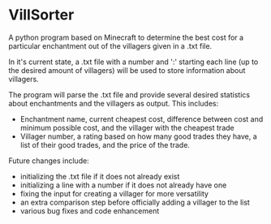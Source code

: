 # VillSorter
A python program based on Minecraft to determine the best cost for a particular enchantment out of the villagers given in a .txt file.

In it's current state, a .txt file with a number and ':' starting each line (up to the desired amount of villagers) will be used to store information about villagers.

The program will parse the .txt file and provide several desired statistics about enchantments and the villagers as output. This includes:
 - Enchantment name, current cheapest cost, difference between cost and minimum possible cost, and the villager with the cheapest trade
 - Villager number, a rating based on how many good trades they have, a list of their good trades, and the price of the trade.
 
Future changes include:
 - initializing the .txt file if it does not already exist
 - initializing a line with a number if it does not already have one
 - fixing the input for creating a villager for more versatility
 - an extra comparison step before officially adding a villager to the list
 - various bug fixes and code enhancement
